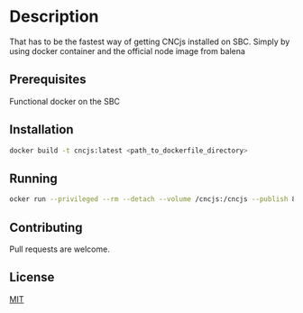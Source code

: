 # Description

That has to be the fastest way of getting CNCjs installed on SBC.
Simply by using docker container and the official node image from balena

## Prerequisites
Functional docker on the SBC

## Installation

``` bash
docker build -t cncjs:latest <path_to_dockerfile_directory>
```

## Running

```bash
ocker run --privileged --rm --detach --volume /cncjs:/cncjs --publish 80:8000 cncjs:latest
```

## Contributing

Pull requests are welcome.

## License

[MIT](https://choosealicense.com/licenses/mit/)
